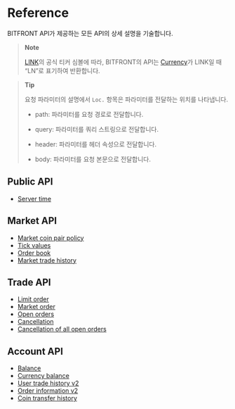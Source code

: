 # Reference

BITFRONT API가 제공하는 모든 API의 상세 설명을 기술합니다.

> **Note**
> 
> [LINK](http://link.network)의 공식 티커 심볼에 따라, BITFRONT의 API는 [Currency](/ko/5_Terms.md#currency-for-coin-trading)가 LINK일 때 “LN”로 표기하여 반환합니다.

> **Tip**
> 
> 요청 파라미터의 설명에서 `Loc.` 항목은 파라미터를 전달하는 위치를 나타냅니다.
> 
>   - path: 파라미터를 요청 경로로 전달합니다.
> 
>   - query: 파라미터를 쿼리 스트링으로 전달합니다.
> 
>   - header: 파라미터를 헤더 속성으로 전달합니다.
> 
>   - body: 파라미터를 요청 본문으로 전달합니다.

## Public API

  - [Server time](/ko/api/public/v1-public-time-get.md)

## Market API

  - [Market coin pair policy](/ko/api/market/v1-market-public-coins-pairPolicy-get.md)
  - [Tick values](/ko/api/market/v1-market-public-currentTickValue-get.md)
  - [Order book](/ko/api/market/v1-market-public-orderBooks-get.md)
  - [Market trade history](/ko/api/market/v1-market-public-tradeHistory-get.md)

## Trade API

  - [Limit order](/ko/api/trade/v1-trade-limitOrders-post.md)
  - [Market order](/ko/api/trade/v1-trade-marketOrders-post.md)
  - [Open orders](/ko/api/trade/v1-trade-openOrders-get.md)
  - [Cancellation](/ko/api/trade/v1-trade-orders-delete.md)
  - [Cancellation of all open orders](/ko/api/trade/v1-trade-openOrders-delete.md)

## Account API

  - [Balance](/ko/api/account/v1-account-balances-get.md)
  - [Currency balance](/ko/api/account/v1-account-balances-currency-get.md)
  - [User trade history v2](/ko/api/account/v2-account-tradeHistory-get.md)
  - [Order information v2](/ko/api/account/v2-account-orders-orderID-get.md)
  - [Coin transfer history](/ko/api/account/v1-account-transactionHistory-get.md)
